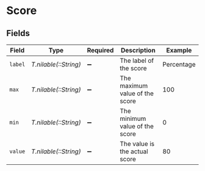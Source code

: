# Score


## Fields

| Field                          | Type                           | Required                       | Description                    | Example                        |
| ------------------------------ | ------------------------------ | ------------------------------ | ------------------------------ | ------------------------------ |
| `label`                        | *T.nilable(::String)*          | :heavy_minus_sign:             | The label of the score         | Percentage                     |
| `max`                          | *T.nilable(::String)*          | :heavy_minus_sign:             | The maximum value of the score | 100                            |
| `min`                          | *T.nilable(::String)*          | :heavy_minus_sign:             | The minimum value of the score | 0                              |
| `value`                        | *T.nilable(::String)*          | :heavy_minus_sign:             | The value is the actual score  | 80                             |